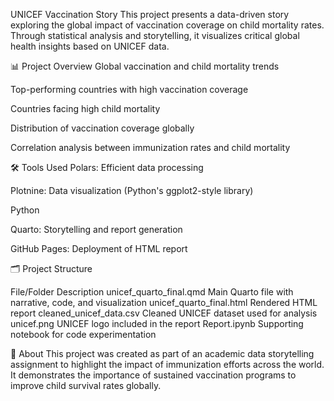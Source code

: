 UNICEF Vaccination Story
This project presents a data-driven story exploring the global impact of vaccination coverage on child mortality rates.
Through statistical analysis and storytelling, it visualizes critical global health insights based on UNICEF data.

📊 Project Overview
Global vaccination and child mortality trends

Top-performing countries with high vaccination coverage

Countries facing high child mortality

Distribution of vaccination coverage globally

Correlation analysis between immunization rates and child mortality

🛠️ Tools Used
Polars: Efficient data processing

Plotnine: Data visualization (Python's ggplot2-style library)

Python

Quarto: Storytelling and report generation

GitHub Pages: Deployment of HTML report

🗂️ Project Structure

File/Folder	Description
unicef_quarto_final.qmd	Main Quarto file with narrative, code, and visualization
unicef_quarto_final.html	Rendered HTML report
cleaned_unicef_data.csv	Cleaned UNICEF dataset used for analysis
unicef.png	UNICEF logo included in the report
Report.ipynb	Supporting notebook for code experimentation


📢 About
This project was created as part of an academic data storytelling assignment to highlight the impact of immunization efforts across the world.
It demonstrates the importance of sustained vaccination programs to improve child survival rates globally.

